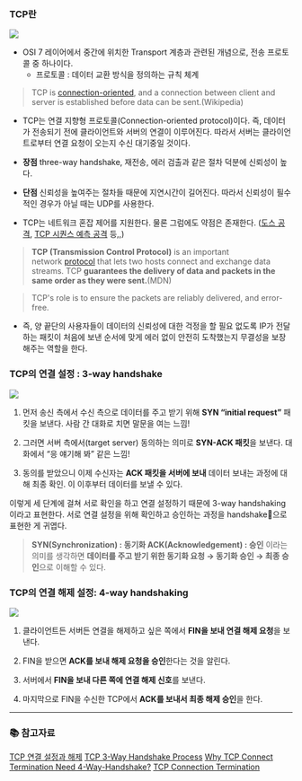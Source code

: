 ### TCP란

![](https://velog.velcdn.com/images/urjimyu/post/74c30a1b-37fd-4816-8425-77daa6f162f7/image.png)

- OSI 7 레이어에서 중간에 위치한 Transport 계층과 관련된 개념으로, 전송 프로토콜 중 하나이다.
  - 프로토콜 : 데이터 교환 방식을 정의하는 규칙 체계

> TCP is [connection-oriented](https://en.wikipedia.org/wiki/Connection-oriented_communication), and a connection between client and server is established before data can be sent.(Wikipedia)

- TCP는 연결 지향형 프로토콜(Connection-oriented protocol)이다.
  즉, 데이터가 전송되기 전에 클라이언트와 서버의 연결이 이루어진다.
  따라서 서버는 클라이언트로부터 연결 요청이 오는지 수신 대기중일 것이다.
- **장점**
  three-way handshake, 재전송, 에러 검출과 같은 절차 덕분에 신뢰성이 높다.

- **단점**
  신뢰성을 높여주는 절차들 때문에 지연시간이 길어진다. 따라서 신뢰성이 필수적인 경우가 아닐 때는 UDP를 사용한다.

- TCP는 네트워크 혼잡 제어를 지원한다. 물론 그럼에도 약점은 존재한다.
  ([도스 공격](https://en.wikipedia.org/wiki/Denial-of-service_attack), [TCP 시퀀스 예측 공격](https://en.wikipedia.org/wiki/TCP_sequence_prediction_attack) 등,,)

> **TCP (Transmission Control Protocol)** is an important network [protocol](https://developer.mozilla.org/en-US/docs/Glossary/Protocol) that lets two hosts connect and exchange data streams. TCP **guarantees the delivery of data and packets in the same order as they were sent.**(MDN)

> TCP's role is to ensure the packets are reliably delivered, and error-free.

- 즉, 양 끝단의 사용자들이 데이터의 신뢰성에 대한 걱정을 할 필요 없도록 IP가 전달하는 패킷이 처음에 보낸 순서에 맞게 에러 없이 안전히 도착했는지 무결성을 보장해주는 역할을 한다.

### TCP의 연결 설정 : 3-way handshake

![](https://velog.velcdn.com/images/urjimyu/post/631f12aa-d8dc-44c4-b7f1-abe96cbde244/image.png)

1. 먼저 송신 측에서 수신 측으로 데이터를 주고 받기 위해 **SYN “initial request”** 패킷을 보낸다. 사람 간 대화로 치면 말문을 여는 느낌!

2. 그러면 서버 측에서(target server) 동의하는 의미로 **SYN-ACK 패킷**을 보낸다. 대화에서 “응 얘기해 봐” 같은 느낌!

3. 동의를 받았으니 이제 수신자는 **ACK 패킷을 서버에 보내** 데이터 보내는 과정에 대해 최종 확인. 이 이후부터 데이터를 보낼 수 있다.

이렇게 세 단계에 걸쳐 서로 확인을 하고 연결 설정하기 때문에 3-way handshaking이라고 표현한다. 서로 연결 설정을 위해 확인하고 승인하는 과정을 handshake🤝으로 표현한 게 귀엽다.

> **SYN(Synchronization) : 동기화
> ACK(Acknowledgement) : 승인**
> 이라는 의미를 생각하면 **데이터를 주고 받기 위한 동기화 요청 → 동기화 승인 → 최종 승인**으로 이해할 수 있다.

### TCP의 연결 해제 설정: 4-way handshaking

![](https://velog.velcdn.com/images/urjimyu/post/33f424cb-0d33-4cb8-843e-08fb416ef00b/image.png)

1. 클라이언트든 서버든 연결을 해제하고 싶은 쪽에서 **FIN을 보내 연결 해제 요청**을 보낸다.

2. FIN을 받으면 **ACK를 보내 해제 요청을 승인**한다는 것을 알린다.

3. 서버에서 **FIN을 보내 다른 쪽에 연결 해제 신호**를 보낸다.

4. 마지막으로 FIN을 수신한 TCP에서 **ACK를 보내서 최종 해제 승인**을 한다.

---

### 📚 참고자료

[TCP 연결 설정과 해제](https://velog.io/@yeseolee/3-Way-4-Way-HandshakeTCP-%EC%97%B0%EA%B2%B0-%EC%84%A4%EC%A0%95%EA%B3%BC-%ED%95%B4%EC%A0%9C)
[TCP 3-Way Handshake Process](https://www.geeksforgeeks.org/tcp-3-way-handshake-process/)
[Why TCP Connect Termination Need 4-Way-Handshake?](https://www.geeksforgeeks.org/why-tcp-connect-termination-need-4-way-handshake/)
[TCP Connection Termination](https://www.geeksforgeeks.org/tcp-connection-termination/)
